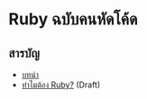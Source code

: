 # Ruby ฉบับคนหัดโค้ด

## สารบัญ

* [บทนำ](introduction.md)
* [ทำไมต้อง Ruby?](why-ruby.md) \(Draft\)



